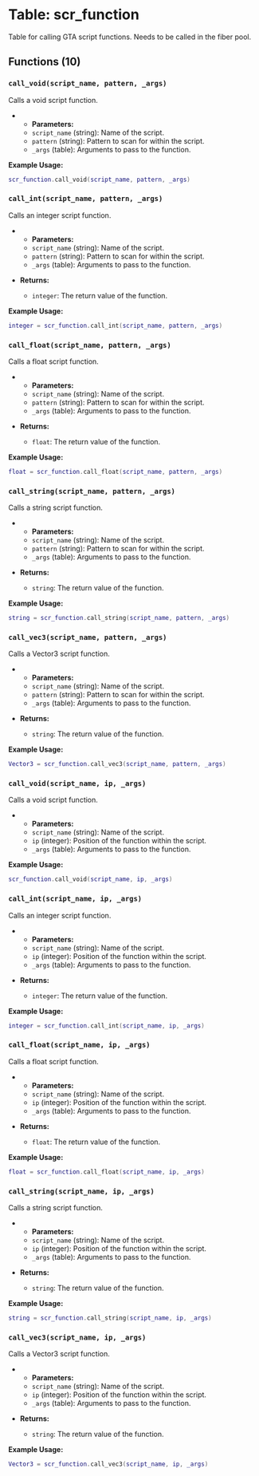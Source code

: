 # Table: scr_function

Table for calling GTA script functions. Needs to be called in the fiber pool.

## Functions (10)

### `call_void(script_name, pattern, _args)`

Calls a void script function.

- - **Parameters:**
  - `script_name` (string): Name of the script.
  - `pattern` (string): Pattern to scan for within the script.
  - `_args` (table): Arguments to pass to the function.


**Example Usage:**
```lua
scr_function.call_void(script_name, pattern, _args)
```

### `call_int(script_name, pattern, _args)`

Calls an integer script function.

- - **Parameters:**
  - `script_name` (string): Name of the script.
  - `pattern` (string): Pattern to scan for within the script.
  - `_args` (table): Arguments to pass to the function.

- **Returns:**
  - `integer`: The return value of the function.


**Example Usage:**
```lua
integer = scr_function.call_int(script_name, pattern, _args)
```

### `call_float(script_name, pattern, _args)`

Calls a float script function.

- - **Parameters:**
  - `script_name` (string): Name of the script.
  - `pattern` (string): Pattern to scan for within the script.
  - `_args` (table): Arguments to pass to the function.

- **Returns:**
  - `float`: The return value of the function.


**Example Usage:**
```lua
float = scr_function.call_float(script_name, pattern, _args)
```

### `call_string(script_name, pattern, _args)`

Calls a string script function.

- - **Parameters:**
  - `script_name` (string): Name of the script.
  - `pattern` (string): Pattern to scan for within the script.
  - `_args` (table): Arguments to pass to the function.

- **Returns:**
  - `string`: The return value of the function.


**Example Usage:**
```lua
string = scr_function.call_string(script_name, pattern, _args)
```

### `call_vec3(script_name, pattern, _args)`

Calls a Vector3 script function.

- - **Parameters:**
  - `script_name` (string): Name of the script.
  - `pattern` (string): Pattern to scan for within the script.
  - `_args` (table): Arguments to pass to the function.

- **Returns:**
  - `string`: The return value of the function.


**Example Usage:**
```lua
Vector3 = scr_function.call_vec3(script_name, pattern, _args)
```

### `call_void(script_name, ip, _args)`

Calls a void script function.

- - **Parameters:**
  - `script_name` (string): Name of the script.
  - `ip` (integer): Position of the function within the script.
  - `_args` (table): Arguments to pass to the function.


**Example Usage:**
```lua
scr_function.call_void(script_name, ip, _args)
```

### `call_int(script_name, ip, _args)`

Calls an integer script function.

- - **Parameters:**
  - `script_name` (string): Name of the script.
  - `ip` (integer): Position of the function within the script.
  - `_args` (table): Arguments to pass to the function.

- **Returns:**
  - `integer`: The return value of the function.


**Example Usage:**
```lua
integer = scr_function.call_int(script_name, ip, _args)
```

### `call_float(script_name, ip, _args)`

Calls a float script function.

- - **Parameters:**
  - `script_name` (string): Name of the script.
  - `ip` (integer): Position of the function within the script.
  - `_args` (table): Arguments to pass to the function.

- **Returns:**
  - `float`: The return value of the function.


**Example Usage:**
```lua
float = scr_function.call_float(script_name, ip, _args)
```

### `call_string(script_name, ip, _args)`

Calls a string script function.

- - **Parameters:**
  - `script_name` (string): Name of the script.
  - `ip` (integer): Position of the function within the script.
  - `_args` (table): Arguments to pass to the function.

- **Returns:**
  - `string`: The return value of the function.


**Example Usage:**
```lua
string = scr_function.call_string(script_name, ip, _args)
```

### `call_vec3(script_name, ip, _args)`

Calls a Vector3 script function.

- - **Parameters:**
  - `script_name` (string): Name of the script.
  - `ip` (integer): Position of the function within the script.
  - `_args` (table): Arguments to pass to the function.

- **Returns:**
  - `string`: The return value of the function.


**Example Usage:**
```lua
Vector3 = scr_function.call_vec3(script_name, ip, _args)
```